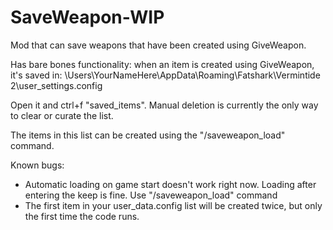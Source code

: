 # SaveWeapon-WIP
Mod that can save weapons that have been created using GiveWeapon.

Has bare bones functionality: when an item is created using GiveWeapon, it's saved in: 
\Users\YourNameHere\AppData\Roaming\Fatshark\Vermintide 2\user_settings.config

Open it and ctrl+f "saved_items". Manual deletion is currently the only way to clear or curate the list.

The items in this list can be created using the "/saveweapon_load" command.

Known bugs:
 - Automatic loading on game start doesn't work right now. Loading after entering the keep is fine. Use "/saveweapon_load" command
 - The first item in your user_data.config list will be created twice, but only the first time the code runs.
 
 
